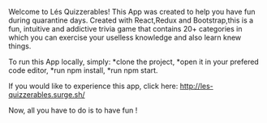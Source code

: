 Welcome to Lés Quizzerables!
This App was created to help you have fun during quarantine days.
Created with React,Redux and Bootstrap,this is a fun, intuitive and addictive trivia game that contains 20+ categories in which you can exercise your uselless knowledge and also learn knew things.

To run this App locally, simply: 
*clone the project, 
*open it in your prefered code editor,
*run npm install,
*run npm start.

If you would like to experience this app, click here: http://les-quizzerables.surge.sh/

Now, all you have to do is to have fun !
